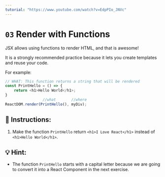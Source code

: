 ```yaml
---
tutorial: "https://www.youtube.com/watch?v=EdpPIo_JNVc"
---
```


# `03` Render with Functions

JSX allows using functions to render HTML, and that is awesome!

It is a strongly recommended practice because it lets you create templates and reuse your code.

For example:

```js
// WHAT: This function returns a string that will be rendered
const PrintHello = () => {
    return <h1>Hello World</h1>;
}
                 //what       //where
ReactDOM.render(PrintHello(), myDiv);
```

## 📝 Instructions:

1. Make the function `PrintHello` return `<h1>I Love React</h1>` instead of `<h1>Hello World</h1>`.

## 💡 Hint:

+ The function `PrintHello` starts with a capital letter because we are going to convert it into a React Component in the next exercise.
